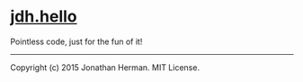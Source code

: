 # [jdh.hello](http://jdh11235.github.io/jdh.hello)
Pointless code, just for the fun of it!

___

Copyright (c) 2015 Jonathan Herman. MIT License.
